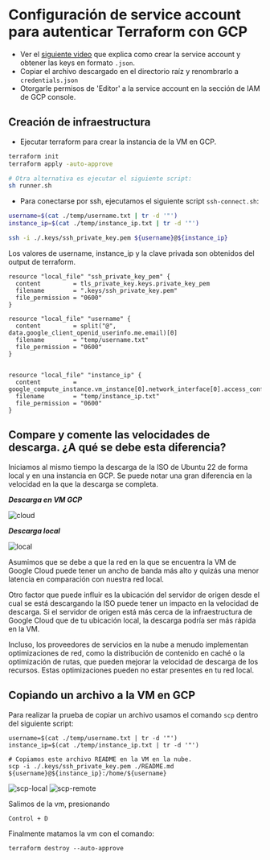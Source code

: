 # Configuración de service account para autenticar Terraform con GCP

-   Ver el [siguiente video](https://youtu.be/KilW1B8gxW4?si=EyeC7kTnZO5Otjzr) que explica como crear la service account y obtener las keys en formato `.json`.
-   Copiar el archivo descargado en el directorio raíz y renombrarlo a `credentials.json`
-   Otorgarle permisos de 'Editor' a la service account en la sección de IAM de GCP console.

## Creación de infraestructura

-   Ejecutar terraform para crear la instancia de la VM en GCP.

```bash
terraform init
terraform apply -auto-approve

# Otra alternativa es ejecutar el siguiente script:
sh runner.sh
```

-   Para conectarse por ssh, ejecutamos el siguiente script `ssh-connect.sh`:

```bash
username=$(cat ./temp/username.txt | tr -d '"')
instance_ip=$(cat ./temp/instance_ip.txt | tr -d '"')

ssh -i ./.keys/ssh_private_key.pem ${username}@${instance_ip}
```

Los valores de username, instance_ip y la clave privada son obtenidos del output de terraform.
```
resource "local_file" "ssh_private_key_pem" {
  content         = tls_private_key.keys.private_key_pem
  filename        = ".keys/ssh_private_key.pem"
  file_permission = "0600"
}

resource "local_file" "username" {
  content         = split("@", data.google_client_openid_userinfo.me.email)[0]
  filename        = "temp/username.txt"
  file_permission = "0600"
}


resource "local_file" "instance_ip" {
  content         = google_compute_instance.vm_instance[0].network_interface[0].access_config[0].nat_ip
  filename        = "temp/instance_ip.txt"
  file_permission = "0600"
}
```

## Compare y comente las velocidades de descarga. ¿A qué se debe esta diferencia?

Iniciamos al mismo tiempo la descarga de la ISO de Ubuntu 22 de forma local y en una instancia en GCP. Se puede notar una gran diferencia en la velocidad en la que la descarga se completa.

***Descarga en VM GCP***

![cloud](https://github.com/Fedesin/sdypp-2024/assets/117539520/acf05368-f216-4be2-9685-0bd91ff514b7)

***Descarga local***

![local](https://github.com/Fedesin/sdypp-2024/assets/117539520/837eacd6-38d3-4a59-88a1-f6a455c2d626)


Asumimos que se debe a que la red en la que se encuentra la VM de Google Cloud puede tener un ancho de banda más alto y quizás una menor latencia en comparación con nuestra red local.

Otro factor que puede influir es la ubicación del servidor de origen desde el cual se está descargando la ISO puede tener un impacto en la velocidad de descarga. Si el servidor de origen está más cerca de la infraestructura de Google Cloud que de tu ubicación local, la descarga podría ser más rápida en la VM.

Incluso, los proveedores de servicios en la nube a menudo implementan optimizaciones de red, como la distribución de contenido en caché o la optimización de rutas, que pueden mejorar la velocidad de descarga de los recursos. Estas optimizaciones pueden no estar presentes en tu red local.

## Copiando un archivo a la VM en GCP

Para realizar la prueba de copiar un archivo usamos el comando `scp` dentro del siguiente script:

```
username=$(cat ./temp/username.txt | tr -d '"')
instance_ip=$(cat ./temp/instance_ip.txt | tr -d '"')

# Copiamos este archivo README en la VM en la nube.
scp -i ./.keys/ssh_private_key.pem ./README.md ${username}@${instance_ip}:/home/${username}
```
![scp-local](https://github.com/Fedesin/sdypp-2024/assets/117539520/8229ee14-5767-4649-8b5d-f0cac5320dde)
![scp-remote](https://github.com/Fedesin/sdypp-2024/assets/117539520/4a619b4b-789d-4bf1-96d4-942698fe0083)


Salimos de la vm, presionando 

`Control + D`

Finalmente matamos la vm con el comando:

 `terraform destroy --auto-approve`
